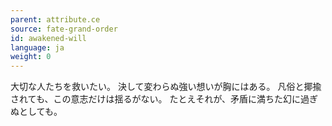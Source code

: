 ```yaml
---
parent: attribute.ce
source: fate-grand-order
id: awakened-will
language: ja
weight: 0
---
```


大切な人たちを救いたい。
決して変わらぬ強い想いが胸にはある。
凡俗と揶揄されても、この意志だけは揺るがない。
たとえそれが、矛盾に満ちた幻に過ぎぬとしても。
